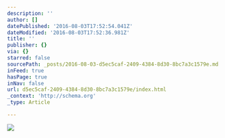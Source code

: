 ```yaml
---
description: ''
author: []
datePublished: '2016-08-03T17:52:54.041Z'
dateModified: '2016-08-03T17:52:36.981Z'
title: ''
publisher: {}
via: {}
starred: false
sourcePath: _posts/2016-08-03-d5ec5caf-2409-4384-8d30-8bc7a3c1579e.md
inFeed: true
hasPage: true
inNav: false
url: d5ec5caf-2409-4384-8d30-8bc7a3c1579e/index.html
_context: 'http://schema.org'
_type: Article

---
```

![](https://the-grid-user-content.s3-us-west-2.amazonaws.com/6819daf2-6df6-4b7d-8f26-355faabbda4d.jpg)